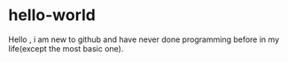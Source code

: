 # hello-world
Hello , i am new to github and have never done programming before in my life(except the most basic one).
